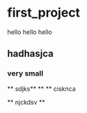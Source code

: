 # first_project
hello hello hello

## hadhasjca
### very small

** sdjks** 
** ** cisknca

** njckdsv **

